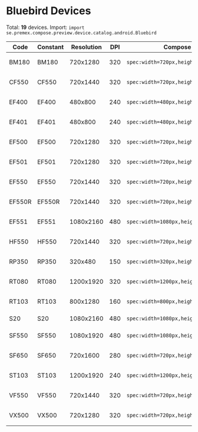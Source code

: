 # Bluebird Devices

Total: **19** devices. Import: `import se.premex.compose.preview.device.catalog.android.Bluebird`

| Code | Constant | Resolution | DPI | Compose Spec | Preview Usage |
|------|----------|------------|-----|-------------|---------------|
| BM180 | BM180 | 720x1280 | 320 | `spec:width=720px,height=1280px,dpi=320` | `@Preview(device = Bluebird.BM180)` |
| CF550 | CF550 | 720x1440 | 320 | `spec:width=720px,height=1440px,dpi=320` | `@Preview(device = Bluebird.CF550)` |
| EF400 | EF400 | 480x800 | 240 | `spec:width=480px,height=800px,dpi=240` | `@Preview(device = Bluebird.EF400)` |
| EF401 | EF401 | 480x800 | 240 | `spec:width=480px,height=800px,dpi=240` | `@Preview(device = Bluebird.EF401)` |
| EF500 | EF500 | 720x1280 | 320 | `spec:width=720px,height=1280px,dpi=320` | `@Preview(device = Bluebird.EF500)` |
| EF501 | EF501 | 720x1280 | 320 | `spec:width=720px,height=1280px,dpi=320` | `@Preview(device = Bluebird.EF501)` |
| EF550 | EF550 | 720x1440 | 320 | `spec:width=720px,height=1440px,dpi=320` | `@Preview(device = Bluebird.EF550)` |
| EF550R | EF550R | 720x1440 | 320 | `spec:width=720px,height=1440px,dpi=320` | `@Preview(device = Bluebird.EF550R)` |
| EF551 | EF551 | 1080x2160 | 480 | `spec:width=1080px,height=2160px,dpi=480` | `@Preview(device = Bluebird.EF551)` |
| HF550 | HF550 | 720x1440 | 320 | `spec:width=720px,height=1440px,dpi=320` | `@Preview(device = Bluebird.HF550)` |
| RP350 | RP350 | 320x480 | 150 | `spec:width=320px,height=480px,dpi=150` | `@Preview(device = Bluebird.RP350)` |
| RT080 | RT080 | 1200x1920 | 320 | `spec:width=1200px,height=1920px,dpi=320` | `@Preview(device = Bluebird.RT080)` |
| RT103 | RT103 | 800x1280 | 160 | `spec:width=800px,height=1280px,dpi=160` | `@Preview(device = Bluebird.RT103)` |
| S20 | S20 | 1080x2160 | 480 | `spec:width=1080px,height=2160px,dpi=480` | `@Preview(device = Bluebird.S20)` |
| SF550 | SF550 | 1080x1920 | 480 | `spec:width=1080px,height=1920px,dpi=480` | `@Preview(device = Bluebird.SF550)` |
| SF650 | SF650 | 720x1600 | 280 | `spec:width=720px,height=1600px,dpi=280` | `@Preview(device = Bluebird.SF650)` |
| ST103 | ST103 | 1200x1920 | 240 | `spec:width=1200px,height=1920px,dpi=240` | `@Preview(device = Bluebird.ST103)` |
| VF550 | VF550 | 720x1440 | 320 | `spec:width=720px,height=1440px,dpi=320` | `@Preview(device = Bluebird.VF550)` |
| VX500 | VX500 | 720x1280 | 320 | `spec:width=720px,height=1280px,dpi=320` | `@Preview(device = Bluebird.VX500)` |

<!-- Generated automatically. Do not edit manually. -->
